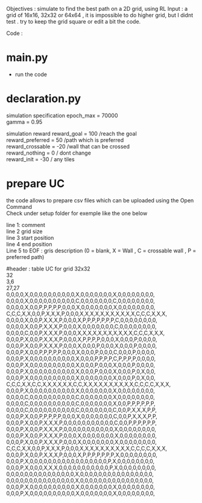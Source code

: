 Objectives : simulate to find the best path on a 2D grid, using RL 
Input : a grid of 16x16, 32x32 or 64x64 , it is impossible to do higher grid, but I didnt test . try to keep the grid square or edit a bit the code. 

Code : 
# main.py
- run the code 

# declaration.py
simulation specification
epoch_max = 70000  
gamma = 0.95  

simulation reward
reward_goal = 100 /reach the goal  
reward_preferred = 50 /path which is preferred  
reward_crossable = -20 /wall that can be crossed  
reward_nothing = 0 / dont change   
reward_init = -30 / any tiles  
 
# prepare UC 
the code allows to prepare csv files which can be uploaded using the Open Command   
Check under setup folder for exemple like the one below

line 1:  comment   
line 2 grid size  
line 3 start position   
line 4 end position  
Line 5 to EOF : gris description (0 = blank, X = Wall , C = crossable wall , P = preferred path)  
  
#header : table UC for grid 32x32  
32  
3,6   
27,27  
0,0,0,0,X,0,0,0,0,0,0,0,0,0,0,X,0,0,0,0,0,0,0,X,0,0,0,0,0,0,0,0,  
0,0,0,0,X,0,0,0,0,0,0,0,0,0,0,C,0,0,0,0,0,0,0,C,0,0,0,0,0,0,0,0,  
0,0,0,0,X,0,0,P,P,P,P,P,0,0,0,X,0,0,0,0,0,0,0,X,0,0,0,0,0,0,0,0,  
C,C,C,X,X,0,0,P,X,X,X,P,0,0,0,X,X,X,X,X,X,X,X,X,X,X,C,C,C,X,X,X,  
0,0,0,0,X,0,0,P,X,X,X,P,0,0,0,X,P,P,P,P,P,P,P,C,0,0,0,0,0,0,0,0,  
0,0,0,0,X,0,0,P,X,X,X,P,0,0,0,X,0,0,0,0,0,0,0,C,0,0,0,0,0,0,0,0,  
0,0,0,0,C,0,0,P,X,X,X,P,0,0,0,X,X,X,X,X,X,X,X,X,X,X,C,C,C,X,X,X,  
0,0,0,P,X,0,0,P,X,X,X,P,0,0,0,X,P,P,P,P,0,0,0,X,0,0,0,P,0,0,0,0,  
0,0,0,P,X,0,0,P,X,X,X,P,0,0,0,X,0,0,0,P,0,0,0,X,0,0,0,P,0,0,0,0,  
0,0,0,P,X,0,0,P,P,P,P,P,0,0,0,X,0,0,0,P,0,0,0,C,0,0,0,P,0,0,0,0,  
0,0,0,P,X,0,0,0,0,0,0,0,0,0,0,X,0,0,0,P,P,P,P,C,P,P,P,P,0,0,0,0,  
0,0,0,P,X,0,0,0,0,0,0,0,0,0,0,X,0,0,0,P,0,0,0,X,0,0,0,P,0,0,0,0,  
0,0,0,P,X,0,0,0,0,0,0,0,0,0,0,X,0,0,0,P,0,0,0,X,0,0,0,P,0,X,0,0,  
0,0,0,P,X,0,0,0,0,0,0,0,0,0,0,X,0,0,0,0,0,0,0,X,0,0,0,P,0,X,0,0,  
C,C,C,X,X,C,C,X,X,X,X,X,X,C,C,X,X,X,X,X,X,X,X,X,X,C,C,C,C,X,X,X,  
0,0,0,P,X,0,0,0,0,0,0,0,0,0,0,X,0,0,0,0,0,0,0,X,0,0,0,0,0,0,0,0,  
0,0,0,0,C,0,0,0,0,0,0,0,0,0,0,C,0,0,0,0,0,0,0,X,0,0,0,0,0,0,0,0,  
0,0,0,0,C,0,0,0,0,0,0,0,0,0,0,C,0,0,0,0,0,0,0,X,0,0,P,P,P,P,P,P,  
0,0,0,0,C,0,0,0,0,0,0,0,0,0,0,C,0,0,0,0,0,0,0,C,0,0,P,X,X,X,P,P,  
0,0,0,P,X,0,0,P,P,P,P,P,0,0,0,X,0,0,0,0,0,0,0,C,0,0,P,X,X,X,P,P,  
0,0,0,P,X,0,0,P,X,X,X,P,0,0,0,0,0,0,0,0,0,0,0,C,0,0,P,P,P,P,P,P,  
0,0,0,P,X,0,0,P,X,X,X,P,0,0,0,0,0,0,0,0,0,0,0,X,0,0,0,0,0,0,0,0,  
0,0,0,P,X,0,0,P,X,X,X,P,0,0,0,X,0,0,0,0,0,0,0,X,0,0,0,0,0,0,0,0,  
0,0,0,P,X,0,0,P,X,X,X,P,0,0,0,X,0,0,0,0,0,0,0,X,0,0,0,0,0,0,0,0,  
C,C,C,X,X,0,0,P,X,X,X,P,0,0,0,X,X,X,X,X,X,X,X,X,X,C,C,C,C,X,X,X,  
0,0,0,P,X,0,0,P,X,X,X,P,0,0,0,X,P,P,P,P,P,P,P,X,0,0,0,0,0,0,0,0,  
0,0,0,P,X,0,0,0,0,0,0,0,0,0,0,0,0,0,0,0,0,0,P,X,0,0,0,0,0,0,0,0,  
0,0,0,P,X,0,0,0,X,X,X,0,0,0,0,0,0,0,0,0,0,0,P,X,0,0,0,0,0,0,0,0,  
0,0,0,0,0,0,0,0,0,0,0,0,0,0,0,X,0,0,0,0,0,0,0,0,0,0,0,0,0,0,0,0,  
0,0,0,0,0,0,0,0,0,0,0,0,0,0,0,X,0,0,0,0,0,0,0,0,0,0,0,0,0,0,0,0,  
0,0,0,P,X,0,0,0,0,0,0,0,0,0,0,X,0,0,0,0,0,0,0,X,0,0,0,0,0,0,0,0,  
0,0,0,P,X,0,0,0,0,0,0,0,0,0,0,X,0,0,0,0,0,0,0,X,0,0,0,0,0,0,0,0,  
